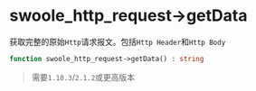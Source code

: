 # swoole_http_request->getData

获取完整的原始`Http`请求报文。包括`Http Header`和`Http Body`

```php
function swoole_http_request->getData() : string
```

> 需要`1.10.3`/`2.1.2`或更高版本